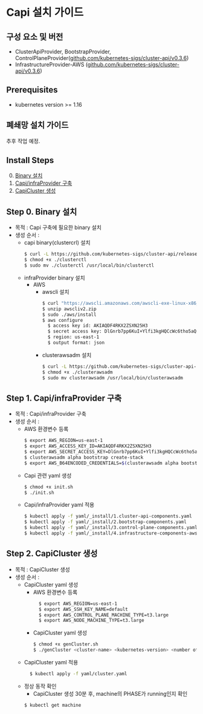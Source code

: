 
# Capi 설치 가이드

## 구성 요소 및 버전
* ClusterApiProvider, BootstrapProvider, ControlPlaneProvider([github.com/kubernetes-sigs/cluster-api/v0.3.6](https://github.com/kubernetes-sigs/cluster-api/releases/tag/v0.3.6))
* InfrastructureProvider-AWS ([github.com/kubernetes-sigs/cluster-api/v0.3.6](https://github.com/kubernetes-sigs/cluster-api/releases/tag/v0.3.6))

## Prerequisites
* kubernetes version >= 1.16

## 폐쇄망 설치 가이드
추후 작업 예정.

## Install Steps
0. [Binary 설치](https://github.com/tmax-cloud/hypercloud-install-guide/blob/master/Capi/README.md#step-0-binary-%EC%84%A4%EC%B9%98)
1. [Capi/infraProvider 구축](https://github.com/tmax-cloud/hypercloud-install-guide/tree/master/Capi#step-1-capiinfraprovider-%EA%B5%AC%EC%B6%95)
2. [CapiCluster 생성](https://github.com/tmax-cloud/hypercloud-install-guide/tree/master/Capi#step-1-capiinfraprovider-%EA%B5%AC%EC%B6%95)

## Step 0. Binary 설치
* 목적 : Capi 구축에 필요한 binary 설치
* 생성 순서 : 
    * capi binary(clustercrl) 설치
      ```bash
      $ curl -L https://github.com/kubernetes-sigs/cluster-api/releases/download/v0.3.3/clusterctl-linux-amd64 -o clusterctl
      $ chmod +x ./clusterctl
      $ sudo mv ./clusterctl /usr/local/bin/clusterctl
      ```
    * infraProvider binary 설치
      * AWS
        * awscli 설치
          ```bash
          $ curl "https://awscli.amazonaws.com/awscli-exe-linux-x86_64.zip" -o "awscliv2.zip"
          $ unzip awscliv2.zip
          $ sudo ./aws/install
          $ aws configure
            $ access key id: AKIAQDF4RKX2ZSXN25H3
            $ secret access key: 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
            $ region: us-east-1
            $ output format: json
          ```
        * clusterawsadm 설치
          ```bash
          $ curl -L https://github.com/kubernetes-sigs/cluster-api-provider-aws/releases/download/v0.5.2/clusterawsadm-linux-amd64 -o clusterawsadm
          $ chmod +x ./clusterawsadm
          $ sudo mv clusterawsadm /usr/local/bin/clusterawsadm
          ```

## Step 1. Capi/infraProvider 구축
* 목적 : Capi/infraProvider 구축
* 생성 순서 : 
    * AWS 환경변수 등록
      ```bash
      $ export AWS_REGION=us-east-1
      $ export AWS_ACCESS_KEY_ID=AKIAQDF4RKX2ZSXN25H3
      $ export AWS_SECRET_ACCESS_KEY=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
      $ clusterawsadm alpha bootstrap create-stack
      $ export AWS_B64ENCODED_CREDENTIALS=$(clusterawsadm alpha bootstrap encode-aws-credentials)
      ```
    * Capi 관련 yaml 생성
      ```bash
      $ chmod +x init.sh
      $ ./init.sh
      ```
    * Capi/infraProvider yaml 적용
      ```bash
      $ kubectl apply -f yaml/_install/1.cluster-api-components.yaml
      $ kubectl apply -f yaml/_install/2.bootstrap-components.yaml
      $ kubectl apply -f yaml/_install/3.control-plane-components.yaml
      $ kubectl apply -f yaml/_install/4.infrastructure-components-aws.yaml

## Step 2. CapiCluster 생성
* 목적 : CapiCluster 생성
* 생성 순서 :
    * CapiCluster yaml 생성
      * AWS 환경변수 등록
        ```bash
	      $ export AWS_REGION=us-east-1
	      $ export AWS_SSH_KEY_NAME=default
	      $ export AWS_CONTROL_PLANE_MACHINE_TYPE=t3.large
	      $ export AWS_NODE_MACHINE_TYPE=t3.large
        ```
      * CapiCluster yaml 생성
	      ```bash
        $ chmod +x genCluster.sh
        $ ./genCluster <cluster-name> <kubernetes-version> <number of master nodes> <number of worker nodes>
        ```
    * CapiCluster yaml 적용
      ```bash
    	$ kubectl apply -f yaml/cluster.yaml
      ```
    * 정상 동작 확인
      * CapiCluster 생성 30분 후, machine의 PHASE가 running인지 확인
      ```bash
      $ kubectl get machine
      ```
